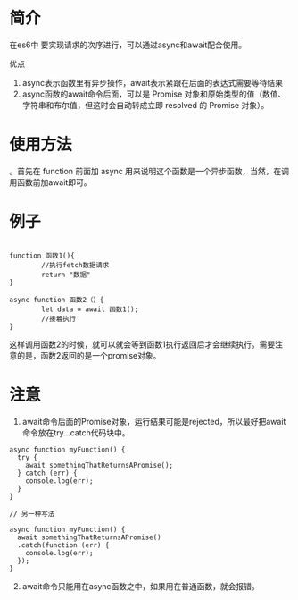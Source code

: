 
# 简介
在es6中  要实现请求的次序进行，可以通过async和await配合使用。

优点
1. async表示函数里有异步操作，await表示紧跟在后面的表达式需要等待结果
2. async函数的await命令后面，可以是 Promise 对象和原始类型的值（数值、字符串和布尔值，但这时会自动转成立即 resolved 的 Promise 对象）。


# 使用方法
。首先在 function 前面加 async 用来说明这个函数是一个异步函数，当然，在调用函数前加await即可。

# 例子
```

function 函数1(){
        //执行fetch数据请求
        return "数据"
}

async function 函数2（）{
        let data = await 函数1();
        //接着执行
}

```

这样调用函数2的时候，就可以就会等到函数1执行返回后才会继续执行。需要注意的是，函数2返回的是一个promise对象。

# 注意
1. await命令后面的Promise对象，运行结果可能是rejected，所以最好把await命令放在try...catch代码块中。
```
async function myFunction() {
  try {
    await somethingThatReturnsAPromise();
  } catch (err) {
    console.log(err);
  }
}

// 另一种写法

async function myFunction() {
  await somethingThatReturnsAPromise()
  .catch(function (err) {
    console.log(err);
  });
}
```

2. await命令只能用在async函数之中，如果用在普通函数，就会报错。